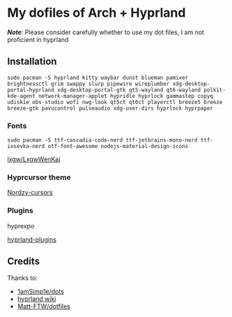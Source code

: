 # My dofiles of Arch + Hyprland

***Note***: Please consider carefully whether to use my dot files, I am not proficient in hyprland

## Installation
```text
sudo pacman -S hyprland kitty waybar dunst blueman pamixer brightnessctl grim swappy slurp pipewire wireplumber xdg-desktop-portal-hyprland xdg-desktop-portal-gtk qt5-wayland qt6-wayland polkit-kde-agent network-manager-applet hypridle hyprlock gammastep copyq udiskie obs-studio wofi nwg-look qt5ct qt6ct playerctl breeze5 breeze breeze-gtk pavucontrol pulseaudio xdg-user-dirs hyprlock hyprpaper
```

### Fonts
```text
sudo pacman -S ttf-cascadia-code-nerd ttf-jetbrains-mono-nerd ttf-iosevka-nerd otf-font-awesome nodejs-material-design-icons
```
[lxgw/LxgwWenKai](https://github.com/lxgw/LxgwWenKai)

### Hyprcursor theme
[Nordzy-cursors](https://github.com/guillaumeboehm/Nordzy-cursors)

### Plugins
hyprexpo

[hyprland-plugins](https://github.com/hyprwm/hyprland-plugins)

## Credits
Thanks to:
- [1amSimp1e/dots](https://github.com/1amSimp1e/dots)
- [hyprland wiki](https://wiki.hyprland.org/)
- [Matt-FTW/dotfiles](https://github.com/Matt-FTW/dotfiles)
